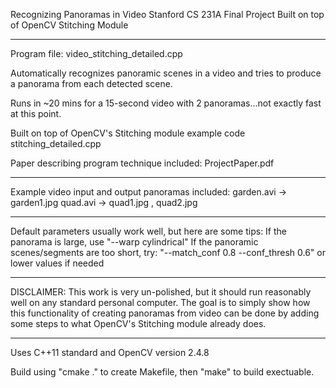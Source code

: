 Recognizing Panoramas in Video
Stanford CS 231A Final Project
Built on top of OpenCV Stitching Module
_____________________________________________________________________

Program file: video_stitching_detailed.cpp

Automatically recognizes panoramic scenes in a video and tries to 
produce a panorama from each detected scene.

Runs in ~20 mins for a 15-second video with 2 panoramas...not exactly
fast at this point.

Built on top of OpenCV's Stitching module example code 
stitching_detailed.cpp

Paper describing program technique included: ProjectPaper.pdf
_____________________________________________________________________

Example video input and output panoramas included:
garden.avi -> garden1.jpg
quad.avi   -> quad1.jpg , quad2.jpg
_____________________________________________________________________

Default parameters usually work well, but here are some tips:
If the panorama is large, use "--warp cylindrical"
If the panoramic scenes/segments are too short, try:
"--match_conf 0.8 --conf_thresh 0.6" or lower values if needed
_____________________________________________________________________

DISCLAIMER:
This work is very un-polished, but it should run reasonably well on 
any standard personal computer.  The goal is to simply show how 
this functionality of creating panoramas from video can be done by 
adding some steps to what OpenCV's Stitching module already does.
_____________________________________________________________________

Uses C++11 standard and OpenCV version 2.4.8

Build using "cmake ." to create Makefile, then "make" to build
exectuable.
